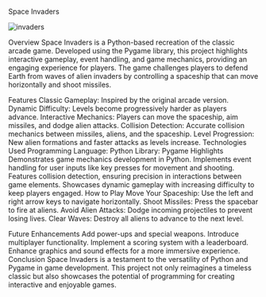 Space Invaders

![invaders](https://github.com/user-attachments/assets/aa7a8f9b-183c-4489-95cc-2336c2a3837c)

Overview
Space Invaders is a Python-based recreation of the classic arcade game. Developed using the Pygame library, this project highlights interactive gameplay, event handling, and game mechanics, providing an engaging experience for players. The game challenges players to defend Earth from waves of alien invaders by controlling a spaceship that can move horizontally and shoot missiles.

Features
Classic Gameplay: Inspired by the original arcade version.
Dynamic Difficulty: Levels become progressively harder as players advance.
Interactive Mechanics: Players can move the spaceship, aim missiles, and dodge alien attacks.
Collision Detection: Accurate collision mechanics between missiles, aliens, and the spaceship.
Level Progression: New alien formations and faster attacks as levels increase.
Technologies Used
Programming Language: Python
Library: Pygame
Highlights
Demonstrates game mechanics development in Python.
Implements event handling for user inputs like key presses for movement and shooting.
Features collision detection, ensuring precision in interactions between game elements.
Showcases dynamic gameplay with increasing difficulty to keep players engaged.
How to Play
Move Your Spaceship: Use the left and right arrow keys to navigate horizontally.
Shoot Missiles: Press the spacebar to fire at aliens.
Avoid Alien Attacks: Dodge incoming projectiles to prevent losing lives.
Clear Waves: Destroy all aliens to advance to the next level.

Future Enhancements
Add power-ups and special weapons.
Introduce multiplayer functionality.
Implement a scoring system with a leaderboard.
Enhance graphics and sound effects for a more immersive experience.
Conclusion
Space Invaders is a testament to the versatility of Python and Pygame in game development. This project not only reimagines a timeless classic but also showcases the potential of programming for creating interactive and enjoyable games.
